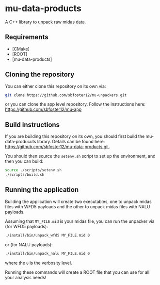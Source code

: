# mu-data-products

A C++ library to unpack raw midas data.

## Requirements

- [CMake]
- [ROOT]
- [mu-data-products]

## Cloning the repository

You can either clone this repository on its own via:

```bash
git clone https://github.com/sbfoster12/mu-unpackers.git
``` 

or you can clone the app level repository. Follow the instructions here: https://github.com/sbfoster12/mu-app

## Build instructions

If you are building this repository on its own, you should first build the mu-data-producuts library. Details can be found here: https://github.com/sbfoster12/mu-data-products.git.

You should then source the `setenv.sh` script to set up the environment, and then you can build:

```bash
source ./scripts/setenv.sh
./scripts/build.sh
```

## Running the application

Building the application will create two executables, one to unpack midas files with WFD5 payloads and the other to unpack midas files with NALU payloads.

Assuming that `MY_FILE.mid` is your midas file, you can run the unpacker via (for WFD5 payloads):
```bash
./install/bin/unpack_wfd5 MY_FILE.mid 0
```
or (for NALU payloads):
```bash
./install/bin/unpack_nalu MY_FILE.mid 0
``` 
where the `0` is the verbosity level. 

Running these commands will create a ROOT file that you can use for all your analysis needs!